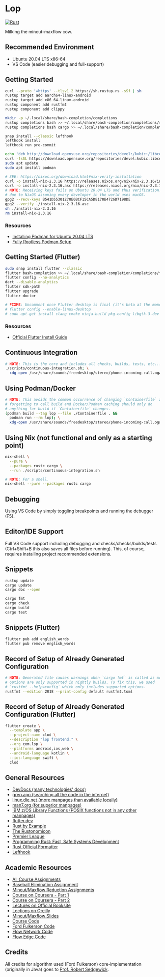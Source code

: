 # Lop

[![Rust](https://github.com/ahimta/lop/actions/workflows/continuous-integration.yml/badge.svg)](https://github.com/ahimta/lop/actions/workflows/continuous-integration.yml)

Milking the mincut-maxflow cow.

## Recommended Environment

- Ubuntu 20.04 LTS x86-64
- VS Code (easier debugging and full-support)

## Getting Started

```bash
curl --proto '=https' --tlsv1.2 https://sh.rustup.rs -sSf | sh
rustup target add aarch64-linux-android
rustup target add x86_64-linux-android
rustup component add rustfmt
rustup component add clippy

mkdir -p ~/.local/share/bash-completion/completions
rustup completions bash >> ~/.local/share/bash-completion/completions/rustup
rustup completions bash cargo >> ~/.local/share/bash-completion/completions/cargo

snap install --classic lefthook
lefthook install
lefthook run pre-commit

echo 'deb http://download.opensuse.org/repositories/devel:/kubic:/libcontainers:/stable/xUbuntu_20.04/ /' | sudo tee /etc/apt/sources.list.d/devel:kubic:libcontainers:stable.list
curl -fsSL https://download.opensuse.org/repositories/devel:kubic:libcontainers:stable/xUbuntu_20.04/Release.key | gpg --dearmor | sudo tee /etc/apt/trusted.gpg.d/devel_kubic_libcontainers_stable.gpg > /dev/null
sudo apt update
sudo apt install podman

# SEE: https://nixos.org/download.html#nix-verify-installation
curl -o install-nix-2.3.16 https://releases.nixos.org/nix/nix-2.3.16/install
curl -o install-nix-2.3.16.asc https://releases.nixos.org/nix/nix-2.3.16/install.asc
# NOTE: Receiving keys fails on Ubuntu 20.04 LTS and thus verification. Probably
# due to NixOS assuming every developer in the world uses macOS.
gpg2 --recv-keys B541D55301270E0BCF15CA5D8170B4726D7198DE
gpg2 --verify ./install-nix-2.3.16.asc
sh ./install-nix-2.3.16
rm install-nix-2.3.16
```

### Resources

- [Installing Podman for Ubuntu 20.04 LTS](https://software.opensuse.org//download.html?project=devel%3Akubic%3Alibcontainers%3Astable&package=podman)
- [Fully Rootless Podman Setup](https://github.com/containers/podman/blob/main/docs/tutorials/rootless_tutorial.md)

## Getting Started (Flutter)

```bash
sudo snap install flutter --classic
flutter bash-completion >> ~/.local/share/bash-completion/completions/flutter
flutter config --no-analytics
dart --disable-analytics
flutter sdk-path
flutter upgrade
flutter doctor

# FIXME: Uncomment once Flutter desktop is final (it's beta at the moment).
# flutter config --enable-linux-desktop
# sudo apt-get install clang cmake ninja-build pkg-config libgtk-3-dev
```

### Resources

- [Official Flutter Install Guide](https://flutter.dev/docs/get-started/install/linux)

## Continuous Integration

```bash
# NOTE: This is the core and includes all checks, builds, tests, etc...
./scripts/continuous-integration.sh; \
  xdg-open /usr/share/sounds/freedesktop/stereo/phone-incoming-call.oga
```

## Using Podman/Docker

```bash
# NOTE: This avoids the common occurrence of changing `Containerfile` and
# forgetting to call build and Docker/Podman caching should only do
# anything for build if `Containerfile` changes.
(podman build --tag lop --file ./Containerfile . &&
  podman run --rm lop); \
  xdg-open /usr/share/sounds/freedesktop/stereo/phone-incoming-call.oga
```

## Using Nix (not functional and only as a starting point)

```bash
nix-shell \
  --pure \
  --packages rustc cargo \
  --run ./scripts/continuous-integration.sh

# NOTE: For a shell.
nix-shell --pure --packages rustc cargo
```

## Debugging

Using VS Code by simply toggling breakpoints and running the debugger (F5).

## Editor/IDE Support

Full VS Code support including debugging and checks/checks/builds/tests
(Ctrl+Shift+B this also saves all files before running). This, of course,
requires installing project recommended extensions.

## Snippets

```bash
rustup update
cargo update
cargo doc --open

cargo fmt
cargo check
cargo build
cargo test
```

## Snippets (Flutter)

```bash
flutter pub add english_words
flutter pub remove english_words
```

## Record of Setup of Already Generated Configuration

```bash
# NOTE: Generated file causes warnings when `cargo fmt` is called as most
# options are only supported in nightly builds. To fix this, we used
# `rustfmt --help=config` which only includes supported options.
rustfmt --edition 2018 --print-config default rustfmt.toml
```

## Record of Setup of Already Generated Configuration (Flutter)

```bash
flutter create \
  --template app \
  --project-name clod \
  --description "lop frontend." \
  --org com.lop \
  --platforms android,ios,web \
  --android-language kotlin \
  --ios-language swift \
  clod
```

## General Resources

- [DevDocs (many technologies' docs)](https://devdocs.io)
- [grep.app (searching all the code in the internet)](https://grep.app)
- [linux.die.net (more manpages than available locally)](https://linux.die.net)
- [man7.org (for superior manpages)](https://www.man7.org)
- [IBM z/OS Library Functions (POSIX functions not in any other manpages)](https://www.ibm.com/docs/en/zos/2.5.0?topic=reference-library-functions)
- [flutter.dev](https://flutter.dev)
- [Rust by Example](https://doc.rust-lang.org/rust-by-example)
- [The Rustonomicon](https://doc.rust-lang.org/nomicon)
- [Premier League](https://www.premierleague.com/clubs)
- [Programming Rust: Fast, Safe Systems Development](https://read.amazon.com/?asin=B0979PWD4Z&language=en-US)
- [Rust Official Formatter](https://github.com/rust-lang/rustfmt)
- [Lefthook](https://github.com/evilmartians/lefthook)

## Academic Resources

- [All Course Assignments](https://introcs.cs.princeton.edu/java/assignments/)
- [Baseball Elimination Assignment](https://www.cs.princeton.edu/courses/archive/spring04/cos226/assignments/baseball.html)
- [Mincut/Maxflow Reduction Assignments](https://www.cs.princeton.edu/courses/archive/spring03/cs226/assignments/assign.html)
- [Course on Coursera - Part 1](https://www.coursera.org/learn/algorithms-part1)
- [Course on Coursera - Part 2](https://www.coursera.org/learn/algorithms-part2)
- [Lectures on Official Booksite](https://algs4.cs.princeton.edu/lectures/)
- [Lections on Oreilly](https://www.oreilly.com/library/view/algorithms-24-part-lecture/9780134384528/)
- [Mincut/Maxflow Slides](https://algs4.cs.princeton.edu/lectures/keynote/64MaxFlow-2x2.pdf)
- [Course Code](https://algs4.cs.princeton.edu/code/)
- [Ford Fulkerson Code](https://algs4.cs.princeton.edu/code/edu/princeton/cs/algs4/FordFulkerson.java.html)
- [Flow Network Code](https://algs4.cs.princeton.edu/code/edu/princeton/cs/algs4/FlowNetwork.java.html)
- [Flow Edge Code](https://algs4.cs.princeton.edu/code/edu/princeton/cs/algs4/FlowEdge.java.html)

## Credits

All credits for algorithm used (Ford Fulkerson) core-implementation (originally
in Java) goes to [Prof. Robert Sedgewick](<https://en.wikipedia.org/wiki/Robert_Sedgewick_(computer_scientist)>).
